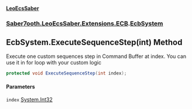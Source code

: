 #### [LeoEcsSaber](index.md 'index')
### [Saber7ooth.LeoEcsSaber.Extensions.ECB](Saber7ooth.LeoEcsSaber.Extensions.ECB.md 'Saber7ooth.LeoEcsSaber.Extensions.ECB').[EcbSystem](EcbSystem.md 'Saber7ooth.LeoEcsSaber.Extensions.ECB.EcbSystem')

## EcbSystem.ExecuteSequenceStep(int) Method

Execute one custom sequences step in Command Buffer at index. You can use it in for loop with your custom logic

```csharp
protected void ExecuteSequenceStep(int index);
```
#### Parameters

<a name='Saber7ooth.LeoEcsSaber.Extensions.ECB.EcbSystem.ExecuteSequenceStep(int).index'></a>

`index` [System.Int32](https://docs.microsoft.com/en-us/dotnet/api/System.Int32 'System.Int32')